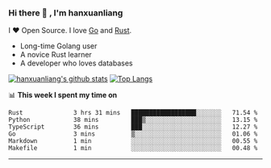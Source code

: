 ### Hi there 👋 , I'm hanxuanliang

<!--
**hanxuanliang/hanxuanliang** is a ✨ _special_ ✨ repository because its `README.md` (this file) appears on your GitHub profile.

Here are some ideas to get you started:

- 🔭 I’m currently working on ...
- 🌱 I’m currently learning ...
- 👯 I’m looking to collaborate on ...
- 🤔 I’m looking for help with ...
- 💬 Ask me about ...
- 📫 How to reach me: ...
- 😄 Pronouns: ...
- ⚡ Fun fact: ...
-->
I ❤ Open Source. I love [Go](https://golang.org) and [Rust](https://www.rust-lang.org/zh-CN/).

* Long-time Golang user
* A novice Rust learner
* A developer who loves databases

[![hanxuanliang's github stats](https://github-readme-stats.vercel.app/api/top-langs/?username=hanxuanliang&hide=html)](https://github.com/anuraghazra/github-readme-stats)
[![Top Langs](https://github-readme-stats.vercel.app/api?username=hanxuanliang&show_icons=true&count_private=true&line_height=40)](https://github.com/anuraghazra/github-readme-stats)

📊 **This week I spent my time on**
<!--START_SECTION:waka-->

```text
Rust              3 hrs 31 mins   ██████████████████░░░░░░░   71.54 %
Python            38 mins         ███▒░░░░░░░░░░░░░░░░░░░░░   13.15 %
TypeScript        36 mins         ███░░░░░░░░░░░░░░░░░░░░░░   12.27 %
Go                3 mins          ▒░░░░░░░░░░░░░░░░░░░░░░░░   01.06 %
Markdown          1 min           ░░░░░░░░░░░░░░░░░░░░░░░░░   00.55 %
Makefile          1 min           ░░░░░░░░░░░░░░░░░░░░░░░░░   00.48 %
```

<!--END_SECTION:waka-->

***
